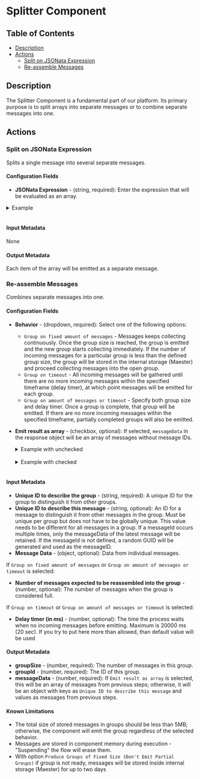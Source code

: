 # Splitter Component

## Table of Contents
* [Description](#description)
* [Actions](#actions)
  * [Split on JSONata Expression](#Split-on-JSONata-Expression)
  * [Re-assemble Messages](#Re-assemble-Messages)

## Description

The Splitter Component is a fundamental part of our platform. Its primary purpose is to split arrays into separate messages or to combine separate messages into one.

## Actions 
  
### Split on JSONata Expression

Splits a single message into several separate messages.

#### Configuration Fields

* **JSONata Expression** - (string, required): Enter the expression that will be evaluated as an array.

 <details><summary>Example</summary>

 You have the following incoming message:

  ```json
    {
        "FirstName": "Fred",
        "Surname": "Smith",
        "Phone": [
            {
                "type": "home",
                "number": "0203 544 1234"
            },
            {
                "type": "office",
                "number": "01962 001234"
            },
            {
                "type": "mobile",
                "number": "077 7700 1234"
            }
        ]
    }
  ```

  If the JSONata expression is set to `Phone.{type: number}`, you will get three messages:
  
  ```json
    {
        "home": "0203 544 1234"
    }
  ```
  ```json
    {
        "office": "01962 001234"
    }
  ```
  ```json
    {
        "mobile": "077 7700 1234"
    }
  ```
  </details> <br>

#### Input Metadata

None

#### Output Metadata

Each item of the array will be emitted as a separate message.

### Re-assemble Messages

Combines separate messages into one.

#### Configuration Fields

* **Behavior** - (dropdown, required): Select one of the following options:
  * `Group on fixed amount of messages` - Messages keeps collecting continuously. Once the group size is reached, the group is emitted and the new group starts collecting immediately. If the number of incoming messages for a particular group is less than the defined group size, the group will be stored in the internal storage (Maester) and proceed collecting messages into the open group.
  * `Group on timeout` - All incoming messages will be gathered until there are no more incoming messages within the specified timeframe (delay timer), at which point messages will be emitted for each group.
  * `Group on amount of messages or timeout` - Specify both group size and delay timer. Once a group is complete, that group will be emitted. If there are no more incoming messages within the specified timeframe, partially completed groups will also be emitted.
* **Emit result as array** - (checkbox, optional): If selected, `messageData` in the response object will be an array of messages without message IDs.

  <details><summary>Example with unchecked</summary>

  ```json
    {
    "groupSize": 2,
    "groupId": "test22",
    "messageData": {
        "d899b000-5455-4c7a-9781-f16203426b93": {
        "dataFromMessage": "Message1"
        },
        "bdfca2b1-7aa7-444c-916d-3a2c17fc5dd6": {
        "dataFromMessage": "Message2"
        }
    }
    }
  ```
  </details> <br>
  <details><summary>Example with checked</summary>

  ```json
    {
    "groupSize": 2,
    "groupId": "test22",
    "messageData": [
        {
        "dataFromMessage": "Message1"
        },
        {
        "dataFromMessage": "Message2"
        }
    ]
    }
  ```
  </details> <br>

#### Input Metadata

* **Unique ID to describe the group** - (string, required): A unique ID for the group to distinguish it from other groups.
* **Unique ID to describe this message** - (string, optional): An ID for a message to distinguish it from other messages in the group. Must be unique per group but does not have to be globally unique. This value needs to be different for all messages in a group. If a messageId occurs multiple times, only the messageData of the latest message will be retained. If the messageId is not defined, a random GUID will be generated and used as the messageID.
* **Message Data** - (object, optional): Data from individual messages.
  
If `Group on fixed amount of messages` or `Group on amount of messages or timeout` is selected:
* **Number of messages expected to be reassembled into the group** - (number, optional): The number of messages when the group is considered full.

If `Group on timeout` or `Group on amount of messages or timeout` is selected:
* **Delay timer (in ms)** - (number, optional): The time the process waits when no incoming messages before emitting. Maximum is 20000 ms (20 sec). If you try to put here more than allowed, than default value will be used

#### Output Metadata

* **groupSize** - (number, required): The number of messages in this group.
* **groupId** - (number, required): The ID of this group.
* **messageData** - (number, required): If `Emit result as array` is selected, this will be an array of messages from previous steps; otherwise, it will be an object with keys as `Unique ID to describe this message` and values as messages from previous steps.

#### Known Limitations

* The total size of stored messages in groups should be less than 5MB; otherwise, the component will emit the group regardless of the selected behavior.
* Messages are stored in component memory during execution - "Suspending" the flow will erase them.
* With option `Produce Groups of Fixed Size (Don't Emit Partial Groups)` if group is not ready, messages will be stored inside internal storage (Maester) for up to two days